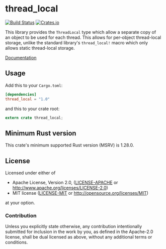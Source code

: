 thread_local
============

[![Build Status](https://travis-ci.org/Amanieu/thread_local-rs.svg?branch=master)](https://travis-ci.org/Amanieu/thread_local-rs) [![Crates.io](https://img.shields.io/crates/v/thread_local.svg)](https://crates.io/crates/thread_local)

This library provides the `ThreadLocal` type which allow a separate copy of an
object to be used for each thread. This allows for per-object thread-local
storage, unlike the standard library's `thread_local!` macro which only allows
static thread-local storage.

[Documentation](https://amanieu.github.io/thread_local-rs/thread_local/index.html)

## Usage

Add this to your `Cargo.toml`:

```toml
[dependencies]
thread_local = "1.0"
```

and this to your crate root:

```rust
extern crate thread_local;
```

## Minimum Rust version

This crate's minimum supported Rust version (MSRV) is 1.28.0.

## License

Licensed under either of

 * Apache License, Version 2.0, ([LICENSE-APACHE](LICENSE-APACHE) or http://www.apache.org/licenses/LICENSE-2.0)
 * MIT license ([LICENSE-MIT](LICENSE-MIT) or http://opensource.org/licenses/MIT)

at your option.

### Contribution

Unless you explicitly state otherwise, any contribution intentionally submitted
for inclusion in the work by you, as defined in the Apache-2.0 license, shall be dual licensed as above, without any
additional terms or conditions.
